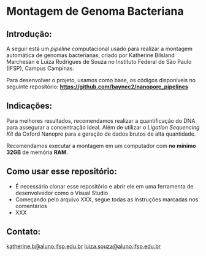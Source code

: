# Montagem de Genoma Bacteriana
## Introdução:

A seguir está um _pipeline_ computacional usado para realizar a montagem automática de genomas bacterianas, criado por Katherine Bilsland Marchesan e Luiza Rodrigues de Souza no Instituto Federal de São Paulo (IFSP), Campus Campinas.

Para desenvolver o projeto, usamos como base, os códigos disponíveis no seguinte repositório:
**https://github.com/baynec2/nanopore_pipelines**

## Indicações:
Para melhores resultados, recomendamos realizar a quantificação do DNA para assegurar a concentração ideal. Além de utilizar o _Ligation Sequencing Kit_ da Oxford Nanopre para a geração de dados brutos de alta quantidade.

Recomendamos executar a montagem em um computador com **no mínimo 32GB** de memória **RAM**.

## Como usar esse repositório:
- É necessário clonar esse repositório e abrir ele em uma ferramenta de desenvolvedor como o Visual Studio
- Começando pelo arquivo XXX, segue todas as instruções marcadas nos comentários
- XXX

## Contato:
katherine.b@aluno.ifsp.edu.br
luiza.souza@aluno.ifsp.edu.br
